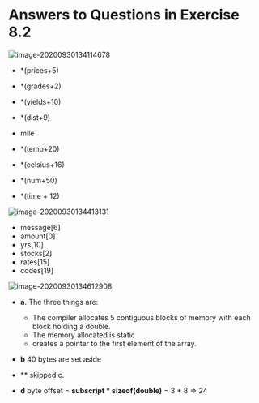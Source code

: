 # Answers to Questions in Exercise 8.2

![image-20200930134114678](C:\Users\kufre\AppData\Roaming\Typora\typora-user-images\image-20200930134114678.png)

- *(prices+5)

- *(grades+2)

- *(yields+10)

- *(dist+9)

- mile

- *(temp+20)

- *(celsius+16)

- *(num+50)

- *(time + 12)

![image-20200930134413131](C:\Users\kufre\AppData\Roaming\Typora\typora-user-images\image-20200930134413131.png)

- message[6]  
- amount[0]
- yrs[10]
- stocks[2]
- rates[15]
- codes[19] 

![image-20200930134612908](C:\Users\kufre\AppData\Roaming\Typora\typora-user-images\image-20200930134612908.png)

- **a**. The three things are: 

  - The compiler allocates 5 contiguous blocks of memory with each block holding a double.
  - The memory allocated is static
  - creates a pointer to the first element of the array.

- **b** 40 bytes are set aside 

- ** skipped c.

- **d** byte offset =  **subscript * sizeof(double)** = 3 * 8 => 24

  